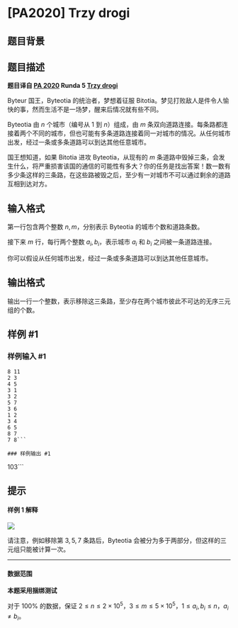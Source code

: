 # [PA2020] Trzy drogi

## 题目背景



## 题目描述

**题目译自 [PA 2020](https://sio2.mimuw.edu.pl/c/pa-2020-1/dashboard/) Runda 5 [Trzy drogi](https://sio2.mimuw.edu.pl/c/pa-2020-1/trz/)**

Byteur 国王，Byteotia 的统治者，梦想着征服 Bitotia。梦见打败敌人是件令人愉快的事，然而生活不是一场梦，醒来后情况就有些不同。

Byteotia 由 $n$ 个城市（编号从 $1$ 到 $n$）组成，由 $m$ 条双向道路连接。每条路都连接着两个不同的城市，但也可能有多条道路连接着同一对城市的情况。从任何城市出发，经过一条或多条道路可以到达其他任意城市。

国王想知道，如果 Bitotia 进攻 Byteotia，从现有的 $m$ 条道路中毁掉三条，会发生什么，将严重损害该国的通信的可能性有多大？你的任务是找出答案！数一数有多少条这样的三条路，在这些路被毁之后，至少有一对城市不可以通过剩余的道路互相到达对方。

## 输入格式

第一行包含两个整数 $n,m$，分别表示 Byteotia 的城市个数和道路条数。

接下来 $m$ 行，每行两个整数 $a_i,b_i$，表示城市 $a_i$ 和 $b_i$ 之间被一条道路连接。

你可以假设从任何城市出发，经过一条或多条道路可以到达其他任意城市。

## 输出格式

输出一行一个整数，表示移除这三条路，至少存在两个城市彼此不可达的无序三元组的个数。

## 样例 #1

### 样例输入 #1
```
8 11
2 3
4 5
3 1
3 2
5 7
3 6
1 2
3 4
6 5
8 7
7 8```

### 样例输出 #1

```
103```

## 提示

#### 样例 1 解释

![](https://cdn.luogu.com.cn/upload/image_hosting/ew3z3u7s.png)

请注意，例如移除第 $3,5,7$ 条路后，Byteotia 会被分为多于两部分，但这样的三元组只能被计算一次。

------------

#### 数据范围

**本题采用捆绑测试**

对于 $100\%$ 的数据，保证 $2\le n\le 2\times 10^5$，$3\le m\le 5\times 10^5$，$1\le a_i,b_i\le n$，$a_i\neq b_i$。
